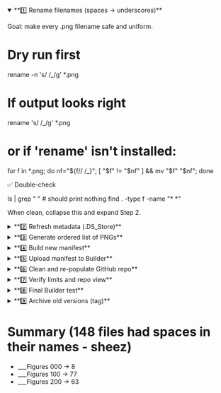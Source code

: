 <details open> <summary>**1️⃣ Rename filenames (spaces → underscores)**</summary>

Goal: make every .png filename safe and uniform.

# Dry run first
rename -n 's/ /_/g' *.png

# If output looks right
rename 's/ /_/g' *.png
# or if 'rename' isn't installed:
for f in *.png; do nf="${f// /_}"; [ "$f" != "$nf" ] && mv "$f" "$nf"; done

✅ Double-check

ls | grep " "           # should print nothing
find . -type f -name "* *"

When clean, collapse this and expand Step 2.

</details>
<details> <summary>**2️⃣ Refresh metadata (.DS_Store)**</summary>
Goal: Ensure Finder has up-to-date layout info before reading file order.

1. Remove any stale .DS_Store files from the current folder and subfolders:

find . -name ".DS_Store" -delete

2. Open the “figures” folder in Finder

Switch to Icon View (⌘-1).

Arrange icons exactly the way you want them represented in the manifest (column-by-row layout).

Wait a few seconds — Finder automatically regenerates a fresh .DS_Store for that directory.

Close the window.

3. Verify regeneration:

ls -a | grep DS_Store

You should see .DS_Store listed.
If not, reopen Finder → adjust view once → close again.

Then continue to Step 3.

</details>
<details> <summary>**3️⃣ Generate ordered list of PNGs**</summary>
ls -1 *.png | sort > ordered_figures_list.txt
wc -l ordered_figures_list.txt   # expect 264


Then expand Step 4.

</details>
<details> <summary>**4️⃣ Build new manifest**</summary>

Use your latest good manifest as a base; replace filenames and rebuild URLs:

https://raw.githubusercontent.com/aldgoff/Disc3dChessGPT/main/figures/<filename>.png


Confirm:

264 total figures

Captions/descriptions non-empty

URLs open directly in browser

Then expand Step 5.

</details>
<details> <summary>**5️⃣ Upload manifest to Builder**</summary>

Rename file to what Builder expects (e.g., figures_manifest_all_withURL_safe.json).

Upload → reload manifest → manifest status.
Expect: 264 figures, all captions/descriptions non-empty.

Test render:

show figure 2
show figure 13
show figure 15


Then expand Step 6.

</details>
<details> <summary>**6️⃣ Clean and re-populate GitHub repo**</summary>
cd Disc3dChessGPT/figures
git rm -r .
cp /path/to/renamed/files/*.png .
git add .
git commit -m "Canonicalize figure filenames (spaces→underscores)"
git push


Double-check

ls | grep " "    # none
git status       # clean


Then expand Step 7.

</details>
<details> <summary>**7️⃣ Verify limits and repo view**</summary>

GitHub → figures/ folder shows 264 PNGs.

Clicking each displays properly.

No “too many files” warnings (limit ≫ 264).

Then expand Step 8.

</details>
<details> <summary>**8️⃣ Final Builder test**</summary>
reload manifest
manifest status
show figure 15


✅ All images render inline, URLs have underscores only.

Then expand Step 9.

</details>
<details> <summary>**9️⃣ Archive old versions (tag)**</summary>
git tag -a v1.0_pre_rename -m "Before filename canonicalization"
git push origin v1.0_pre_rename


You now have a reproducible, stable, future-proof baseline.
🎯 Done.

</details>

# Summary (148 files had spaces in their names - sheez)
- ___Figures 000 -> 8
- ___Figures 100 -> 77
- ___Figures 200 -> 63

